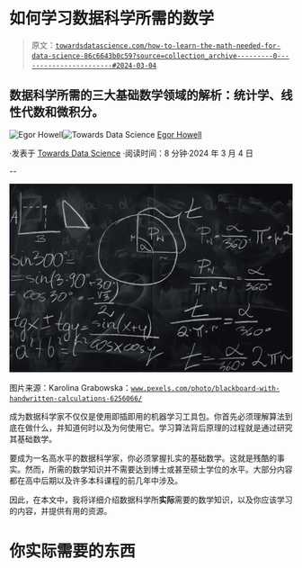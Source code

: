# 如何学习数据科学所需的数学

> 原文：[`towardsdatascience.com/how-to-learn-the-math-needed-for-data-science-86c6643b0c59?source=collection_archive---------0-----------------------#2024-03-04`](https://towardsdatascience.com/how-to-learn-the-math-needed-for-data-science-86c6643b0c59?source=collection_archive---------0-----------------------#2024-03-04)

## 数据科学所需的三大基础数学领域的解析：统计学、线性代数和微积分。

[](https://medium.com/@egorhowell?source=post_page---byline--86c6643b0c59--------------------------------)![Egor Howell](https://medium.com/@egorhowell?source=post_page---byline--86c6643b0c59--------------------------------)[](https://towardsdatascience.com/?source=post_page---byline--86c6643b0c59--------------------------------)![Towards Data Science](https://towardsdatascience.com/?source=post_page---byline--86c6643b0c59--------------------------------) [Egor Howell](https://medium.com/@egorhowell?source=post_page---byline--86c6643b0c59--------------------------------)

·发表于 [Towards Data Science](https://towardsdatascience.com/?source=post_page---byline--86c6643b0c59--------------------------------) ·阅读时间：8 分钟·2024 年 3 月 4 日

--

![](img/a025d630b2f9cf5adfded0512f8f25f0.png)

图片来源：Karolina Grabowska：[`www.pexels.com/photo/blackboard-with-handwritten-calculations-6256066/`](https://www.pexels.com/photo/blackboard-with-handwritten-calculations-6256066/)

成为数据科学家不仅仅是使用即插即用的机器学习工具包。你首先必须理解算法到底在做什么，并知道何时以及为何使用它。学习算法背后原理的过程就是通过研究其基础数学。

要成为一名高水平的数据科学家，你必须掌握扎实的基础数学。这就是残酷的事实。然而，所需的数学知识并不需要达到博士或甚至硕士学位的水平。大部分内容都在高中后期以及许多本科课程的前几年中涉及。

因此，在本文中，我将详细介绍数据科学所**实际**需要的数学知识，以及你应该学习的内容，并提供有用的资源。

# 你**实际**需要的东西
